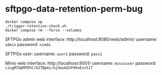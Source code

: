 # sftpgo-data-retention-perm-bug

```
docker compose up
./trigger-retention-check.sh
docker compose rm --force --volumes
```

SFTPGo admin web interface:
http://localhost:8080/web/admin/
username: `admin`
password: `nimda`

SFTPGo user:
username: `user1`
password: `pass1`

Minio web interface:
http://localhost:9001/
username: `miniouser`
password: `ciugRTdpMTEhC/GITBpmi/GjXwumZnPdkoEzvSiT`